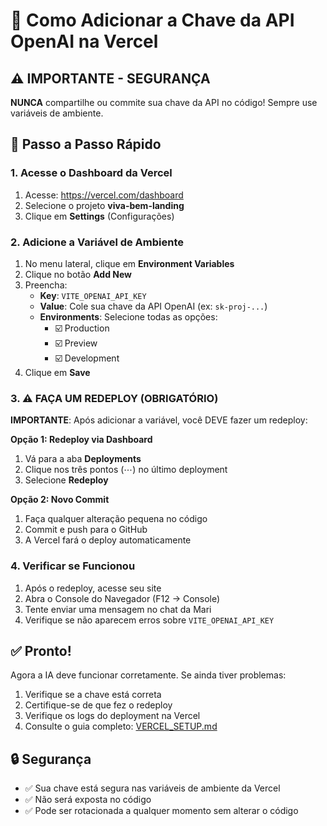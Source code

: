 # 🔑 Como Adicionar a Chave da API OpenAI na Vercel

## ⚠️ IMPORTANTE - SEGURANÇA

**NUNCA** compartilhe ou commite sua chave da API no código! Sempre use variáveis de ambiente.

## 📝 Passo a Passo Rápido

### 1. Acesse o Dashboard da Vercel

1. Acesse: https://vercel.com/dashboard
2. Selecione o projeto **viva-bem-landing**
3. Clique em **Settings** (Configurações)

### 2. Adicione a Variável de Ambiente

1. No menu lateral, clique em **Environment Variables**
2. Clique no botão **Add New**
3. Preencha:
   - **Key**: `VITE_OPENAI_API_KEY`
   - **Value**: Cole sua chave da API OpenAI (ex: `sk-proj-...`)
   - **Environments**: Selecione todas as opções:
     - ☑️ Production
     - ☑️ Preview  
     - ☑️ Development
4. Clique em **Save**

### 3. ⚠️ FAÇA UM REDEPLOY (OBRIGATÓRIO)

**IMPORTANTE**: Após adicionar a variável, você DEVE fazer um redeploy:

**Opção 1: Redeploy via Dashboard**
1. Vá para a aba **Deployments**
2. Clique nos três pontos (⋯) no último deployment
3. Selecione **Redeploy**

**Opção 2: Novo Commit**
1. Faça qualquer alteração pequena no código
2. Commit e push para o GitHub
3. A Vercel fará o deploy automaticamente

### 4. Verificar se Funcionou

1. Após o redeploy, acesse seu site
2. Abra o Console do Navegador (F12 → Console)
3. Tente enviar uma mensagem no chat da Mari
4. Verifique se não aparecem erros sobre `VITE_OPENAI_API_KEY`

## ✅ Pronto!

Agora a IA deve funcionar corretamente. Se ainda tiver problemas:

1. Verifique se a chave está correta
2. Certifique-se de que fez o redeploy
3. Verifique os logs do deployment na Vercel
4. Consulte o guia completo: [VERCEL_SETUP.md](./VERCEL_SETUP.md)

## 🔒 Segurança

- ✅ Sua chave está segura nas variáveis de ambiente da Vercel
- ✅ Não será exposta no código
- ✅ Pode ser rotacionada a qualquer momento sem alterar o código

